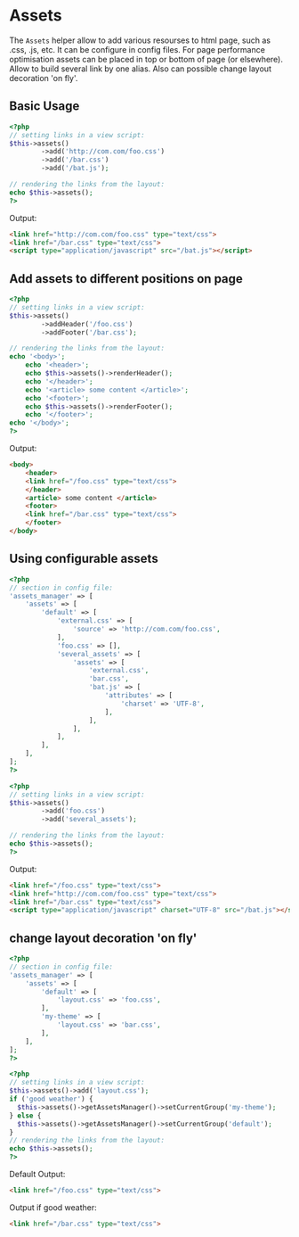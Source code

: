 # Assets

The `Assets` helper allow to add various resourses to html page, such as .css, .js, etc.
It can be configure in config files.
For page performance optimisation assets can be placed in top or bottom of page (or elsewhere).
Allow to build several link by one alias.
Also can possible change layout decoration 'on fly'.

## Basic Usage

```php
<?php
// setting links in a view script:
$this->assets()
        ->add('http://com.com/foo.css')
        ->add('/bar.css')
        ->add('/bat.js');

// rendering the links from the layout:
echo $this->assets();
?>
```

Output:

```html
<link href="http://com.com/foo.css" type="text/css">
<link href="/bar.css" type="text/css">
<script type="application/javascript" src="/bat.js"></script>
```

## Add assets to different positions on page

```php
<?php
// setting links in a view script:
$this->assets()
        ->addHeader('/foo.css')
        ->addFooter('/bar.css');

// rendering the links from the layout:
echo '<body>';
    echo '<header>';
    echo $this->assets()->renderHeader();
    echo '</header>';
    echo '<article> some content </article>';
    echo '<footer>';
    echo $this->assets()->renderFooter();
    echo '</footer>';
echo '</body>';
?>
```

Output:

```html
<body>
    <header>
    <link href="/foo.css" type="text/css">
    </header>
    <article> some content </article>
    <footer>
    <link href="/bar.css" type="text/css">
    </footer>
</body>
```

## Using configurable assets

```php
<?php
// section in config file:
'assets_manager' => [
    'assets' => [
        'default' => [
            'external.css' => [
                'source' => 'http://com.com/foo.css',
            ],
            'foo.css' => [],
            'several_assets' => [
                'assets' => [
                    'external.css',
                    'bar.css',
                    'bat.js' => [
                        'attributes' => [
                            'charset' => 'UTF-8',
                        ],
                    ],
                ],
            ],
        ],
    ],
];
?>
```

```php
<?php
// setting links in a view script:
$this->assets()
        ->add('foo.css')
        ->add('several_assets');

// rendering the links from the layout:
echo $this->assets();
?>
```

Output:

```html
<link href="/foo.css" type="text/css">
<link href="http://com.com/foo.css" type="text/css">
<link href="/bar.css" type="text/css">
<script type="application/javascript" charset="UTF-8" src="/bat.js"></script>
```

## change layout decoration 'on fly'

```php
<?php
// section in config file:
'assets_manager' => [
    'assets' => [
        'default' => [
            'layout.css' => 'foo.css',
        ],
        'my-theme' => [
            'layout.css' => 'bar.css',
        ],
    ],
];
?>
```

```php
<?php
// setting links in a view script:
$this->assets()->add('layout.css');
if ('good weather') {
  $this->assets()->getAssetsManager()->setCurrentGroup('my-theme');
} else {
  $this->assets()->getAssetsManager()->setCurrentGroup('default');
}
// rendering the links from the layout:
echo $this->assets();
?>
```

Default Output:

```html
<link href="/foo.css" type="text/css">
```

Output if good weather:

```html
<link href="/bar.css" type="text/css">
```